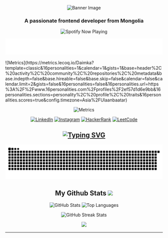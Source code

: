 <p align="center">
  <img src="https://i.imgur.com/eOXygjI.png" alt="Banner Image" />
</p>

<h3 align="center">A passionate frontend developer from Mongolia</h3>

<p align="center">
  <img src="https://spotify-github-profile.vercel.app/api/view?uid=7x5u3grp1w35fh9qavjfocriw&cover_image=true&theme=default&show_offline=false&background_color=121212&interchange=true&bar_color_cover=false" alt="Spotify Now Playing" />
</p>

<p align="center">
  <img src="https://github.com/lowlighter/metrics/blob/examples/metrics.plugin.16personalities.svg" alt="16 Personalities" />
</p>
![Metrics](https://metrics.lecoq.io/Daimka?template=classic&16personalities=1&calendar=1&gists=1&base=header%2C%20activity%2C%20community%2C%20repositories%2C%20metadata&base.indepth=false&base.hireable=false&base.skip=false&calendar=false&calendar.limit=2&gists=false&16personalities=false&16personalities.url=https%3A%2F%2Fwww.16personalities.com%2Fprofiles%2F2ef57d1d6e9bb&16personalities.sections=personality%2C%20profile%2C%20traits&16personalities.scores=true&config.timezone=Asia%2FUlaanbaatar)

<p align="center">
  <img src="https://metrics.lecoq.io/Daimka?template=classic&stock=1&16personalities=1&isocalendar=1&base=header%2C%20activity%2C%20community%2C%20repositories%2C%20metadata&base.indepth=false&base.hireable=false&base.skip=false&isocalendar=false&isocalendar.duration=half-year&16personalities=false&16personalities.url=https%3A%2F%2Fwww.16personalities.com%2Fprofiles%2F2ef57d1d6e9bb&16personalities.sections=personality&16personalities.scores=true&stock=false&stock.symbol=NVDA&stock.duration=1d&stock.interval=5m&config.timezone=Asia%2FUlaanbaatar" alt="Metrics" />
</p>

<p align="center">
  <a href="https://linkedin.com/in/daimka" target="_blank"><img src="https://raw.githubusercontent.com/rahuldkjain/github-profile-readme-generator/master/src/images/icons/Social/linked-in-alt.svg" alt="LinkedIn" height="30" width="40" /></a>
  <a href="https://instagram.com/daimkathegoliath" target="_blank"><img src="https://raw.githubusercontent.com/rahuldkjain/github-profile-readme-generator/master/src/images/icons/Social/instagram.svg" alt="Instagram" height="30" width="40" /></a>
  <a href="https://www.hackerrank.com/damdinragcaa" target="_blank"><img src="https://raw.githubusercontent.com/rahuldkjain/github-profile-readme-generator/master/src/images/icons/Social/hackerrank.svg" alt="HackerRank" height="30" width="40" /></a>
  <a href="https://www.leetcode.com/daimkaa" target="_blank"><img src="https://raw.githubusercontent.com/rahuldkjain/github-profile-readme-generator/master/src/images/icons/Social/leet-code.svg" alt="LeetCode" height="30" width="40" /></a>
</p>

<h2 align="center">
  <a href="https://git.io/typing-svg"><img src="https://readme-typing-svg.herokuapp.com?size=25&lines=Welcome+to+my+profile+%F0%9F%91%8B%F0%9F%98%8A" alt="Typing SVG" /></a>
</h2>

<p align="center">
  <img src="https://raw.githubusercontent.com/Daimkaa/Daimkaa/output/github-contribution-grid-snake.svg" alt="Contribution Snake" />
</p>

<h2 align="center">
  My Github Stats <img src="https://media.giphy.com/media/VgCDAzcKvsR6OM0uWg/giphy.gif" width="50">
</h2>

<p align="center">
  <img src="https://github-readme-stats.vercel.app/api?username=Daimkaa&count_private=true&show_icons=true&theme=radical&line_height=27" alt="GitHub Stats" />
  <img src="https://github-readme-stats.vercel.app/api/top-langs/?username=Daimkaa&hide=html,java,shaderlab,kotlin,hlsl&theme=radical" alt="Top Languages" />
</p>

<p align="center">
  <img src="https://github-readme-streak-stats.herokuapp.com/?user=Daimkaa&show_icons=true&locale=en&layout=compact&theme=radical&line_height=0" alt="GitHub Streak Stats" />
</p>

<p align="center">
  <img src="https://activity-graph.herokuapp.com/graph?username=Daimkaa&theme=redical">
</p>

<hr>

